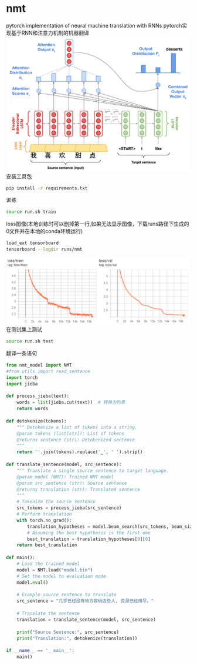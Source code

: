 # nmt
pytorch implementation of neural machine translation with RNNs
pytorch实现基于RNN和注意力机制的机器翻译
![model](https://github.com/showsunny/nmt/blob/main/image/model_figure.png)
安装工具包
```bash
pip install -r requirements.txt
```
训练
```bash
source run.sh train
```
loss图像(本地训练时可以删掉第一行,如果无法显示图像，下载runs路径下生成的0文件并在本地的conda环境运行)
```bash
load_ext tensorboard
tensorboard --logdir runs/nmt
```
![loss](https://github.com/showsunny/nmt/blob/main/image/lossfig.png)
在测试集上测试
```bash
source run.sh test
```
翻译一条语句
```python
from nmt_model import NMT
#from utils import read_sentence
import torch
import jieba

def process_jieba(text):
    words = list(jieba.cut(text))  # 转换为列表
    return words

def detokenize(tokens):
    """ Detokenize a list of tokens into a string.
    @param tokens (list[str]): List of tokens
    @returns sentence (str): Detokenized sentence
    """
    return ''.join(tokens).replace('▁', ' ').strip()

def translate_sentence(model, src_sentence):
    """ Translate a single source sentence to target language.
    @param model (NMT): Trained NMT model
    @param src_sentence (str): Source sentence
    @returns translation (str): Translated sentence
    """
    # Tokenize the source sentence
    src_tokens = process_jieba(src_sentence)
    # Perform translation
    with torch.no_grad():
        translation_hypotheses = model.beam_search(src_tokens, beam_size=5, max_decoding_time_step=70)  # Adjust beam size and max decoding time step accordingly
        # Assuming the best hypothesis is the first one
        best_translation = translation_hypotheses[0][0]
    return best_translation

def main():
    # Load the trained model
    model = NMT.load("model.bin")
    # Set the model to evaluation mode
    model.eval()

    # Example source sentence to translate
    src_sentence = "几乎已经没有地方容纳这些人, 资源已经用尽。"

    # Translate the sentence
    translation = translate_sentence(model, src_sentence)

    print("Source Sentence:", src_sentence)
    print("Translation:", detokenize(translation))

if __name__ == '__main__':
    main()
```
